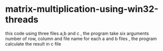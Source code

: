 # matrix-multiplication-using-win32-threads
this code using three files a,b and c , the program take six arguments number of row, column and file name for each a and b files , the program calculate the result in c file
